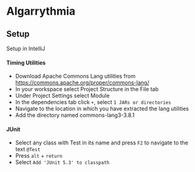 Algarrythmia
============

## Setup

Setup in IntelliJ

#### Timing Utilities

* Download Apache Commons Lang utilities from https://commons.apache.org/proper/commons-lang/
* In your workspace select Project Structure in the File tab
* Under Project Settings select Module
* In the dependencies tab click `+`, select `1 JARs or directories`
* Navigate to the location in which you have extracted the lang utilities
* Add the directory named commons-lang3-3.8.1

#### JUnit

* Select any class with Test in its name and press `F2` to navigate to the text `@Test`
* Press `alt` + `return`
* Select `Add 'JUnit 5.3' to classpath`